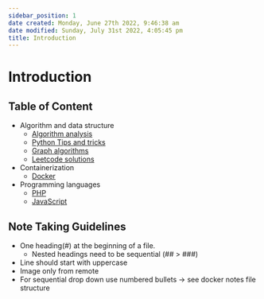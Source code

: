 ```yaml
---
sidebar_position: 1
date created: Monday, June 27th 2022, 9:46:38 am
date modified: Sunday, July 31st 2022, 4:05:45 pm
title: Introduction
---
```


# Introduction

## Table of Content

- Algorithm and data structure
	- [Algorithm analysis](Algo/Fundamental%20Algorithms/Algorithm%20analysis.md)
	- [Python Tips and tricks](Algo/Tips%20&%20Tricks/Useful%20Python%20Collections%20module.md)
	- [Graph algorithms](Algo/Tree%20&%20Graph/Union%20find.md)
	- [Leetcode solutions](Algo/Coding%20Practice/Recursion/101%20Symmetric%20Tree.py.md)
- Containerization
	- [Docker](Containerization/Docker/1.%20General%20step%20to%20dockerizing%20a%20project.md)
- Programming languages
	- [PHP](Programming%20langs/PHP.md)
	- [JavaScript](Programming%20langs/Javascript.md)

## Note Taking Guidelines

- One heading(#) at the beginning of a file.
	- Nested headings need to be sequential (## > ###)
- Line should start with uppercase
- Image only from remote
- For sequential drop down use numbered bullets -> see docker notes file structure
